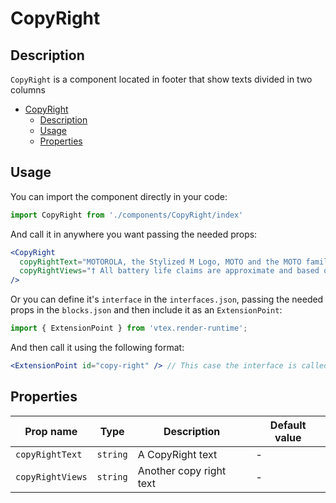 # CopyRight

## Description

`CopyRight` is a component located in footer that show texts divided in two columns

- [CopyRight](#copyright)
  - [Description](#description)
  - [Usage](#usage)
  - [Properties](#properties)


## Usage
You can import the component directly in your code:
```js
import CopyRight from './components/CopyRight/index'
```

And call it in anywhere you want passing the needed props:

```jsx
<CopyRight 
  copyRightText="MOTOROLA, the Stylized M Logo, MOTO and the MOTO family of marks are trademarks of Motorola Trademark Holdings, LLC. LENOVO is a trademark of Lenovo. All other trademarks are the property of their respective owners. © 2017 Motorola Mobility LLC."
  copyRightViews="† All battery life claims are approximate and based on a mixed use profile (which includes both usage and standby time) under optimal network conditions. Actual battery performance will vary and depends on many factors including signal strength, network configuration, age of battery, operating temperature, features selected, device settings, and voice, data, and other application usage patterns."
/>
```

Or you can define it's `interface` in the `interfaces.json`, passing the needed props in the `blocks.json`  and then include it as an `ExtensionPoint`:
```js
import { ExtensionPoint } from 'vtex.render-runtime';
```

And then call it using the following format:

```jsx
<ExtensionPoint id="copy-right" /> // This case the interface is called "copy-right"
```

## Properties

| Prop name        | Type     | Description             | Default value |
| ---------------- | -------- | ----------------------- | ------------- |
| `copyRightText`  | `string` | A CopyRight text        | -             |
| `copyRightViews` | `string` | Another copy right text | -             |
